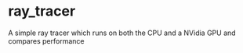 # ray_tracer
A simple ray tracer which runs on both the CPU and a NVidia GPU and compares performance
